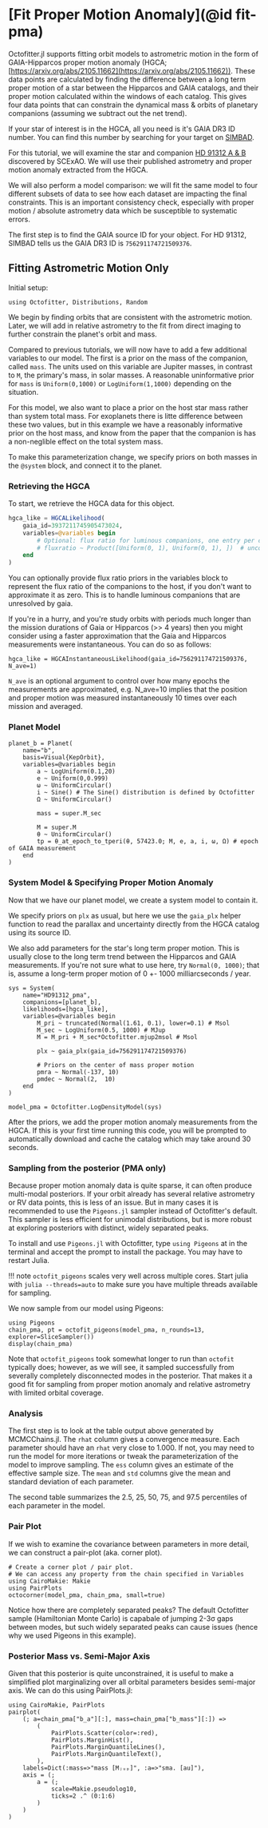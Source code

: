 # [Fit Proper Motion Anomaly](@id fit-pma)

Octofitter.jl supports fitting orbit models to astrometric motion in the form of GAIA-Hipparcos proper motion anomaly (HGCA; [https://arxiv.org/abs/2105.11662](https://arxiv.org/abs/2105.11662)).
These data points are calculated by finding the difference between a long term proper motion of a star between the Hipparcos and GAIA catalogs, and their proper motion calculated within the windows of each catalog. This gives four data points that can constrain the dynamical mass & orbits of planetary companions (assuming we subtract out the net trend).

If your star of interest is in the HGCA, all you need is it's GAIA DR3 ID number. You can find this number by searching for your target on [SIMBAD](http://simbad.cds.unistra.fr).

For this tutorial, we will examine the star and companion [HD 91312 A & B](https://arxiv.org/abs/2109.12124) discovered by SCExAO. We will use their published astrometry and proper motion anomaly extracted from the HGCA.

We will also perform a model comparison: we will fit the same model to four different subsets of data to see how each dataset are impacting the final constraints. This is an important consistency check, especially with proper motion / absolute astrometry data which be susceptible to systematic errors.

The first step is to find the GAIA source ID for your object. For HD 91312, SIMBAD tells us the GAIA DR3 ID is `756291174721509376`.

## Fitting Astrometric Motion Only


Initial setup:
```@example 1
using Octofitter, Distributions, Random
```

We begin by finding orbits that are consistent with the astrometric motion. Later, we will add in relative astrometry to the fit from direct imaging to further constrain the planet's orbit and mass.

Compared to previous tutorials, we will now have to add a few additional variables to our model. The first is a prior on the mass of the companion, called `mass`.
The units used on this variable are Jupiter masses, in contrast to `M`, the primary's mass, in solar masses.  A reasonable uninformative prior for `mass` is `Uniform(0,1000)` or `LogUniform(1,1000)` depending on the situation.

For this model, we also want to place a prior on the host star mass rather than system total mass. For exoplanets there is litte difference between these two values, but in this example we have a reasonably informative prior on the host mass, and know from the paper that the companion is has a non-neglible effect on the total system mass.

To make this parameterization change, we specify priors on both masses in the `@system` block, and connect it to the planet.

### Retrieving the HGCA
To start, we retrieve the HGCA data for this object.
```julia
hgca_like = HGCALikelihood(
    gaia_id=3937211745905473024,
    variables=@variables begin
        # Optional: flux ratio for luminous companions, one entry per companion
        # fluxratio ~ Product([Uniform(0, 1), Uniform(0, 1), ])  # uncomment if needed for unresolved companions
    end
)
```

You can optionally provide flux ratio priors in the variables block to represent the flux ratio of the companions to the host, if you don't want to approximate it as zero. This is to handle luminous companions that are unresolved by gaia.


If you're in a hurry, and you're study orbits with periods much longer than the mission durations of Gaia or Hipparcos (>> 4 years) then you might consider using a faster approximation that the Gaia and Hipparcos measurements were instantaneous. You can do so as follows:

```@example 1
hgca_like = HGCAInstantaneousLikelihood(gaia_id=756291174721509376, N_ave=1) 
```
`N_ave` is an optional argument to control over how many epochs the measurements are approximated, e.g. N_ave=10 implies that the position and proper motion was measured instantaneously 10 times over each mission and averaged.

### Planet Model

```@example 1
planet_b = Planet(
    name="b",
    basis=Visual{KepOrbit},
    variables=@variables begin
        a ~ LogUniform(0.1,20)
        e ~ Uniform(0,0.999)
        ω ~ UniformCircular()
        i ~ Sine() # The Sine() distribution is defined by Octofitter
        Ω ~ UniformCircular()

        mass = super.M_sec

        M = super.M
        θ ~ UniformCircular()
        tp = θ_at_epoch_to_tperi(θ, 57423.0; M, e, a, i, ω, Ω) # epoch of GAIA measurement
    end
)
```


### System Model & Specifying Proper Motion Anomaly
Now that we have our planet model, we create a system model to contain it.

We specify priors on `plx` as usual, but here we use the `gaia_plx` helper function to read the parallax and uncertainty directly from the HGCA catalog using its source ID.

We also add parameters for the star's long term proper motion. This is usually close to the long term trend between the Hipparcos and GAIA measurements. If you're not sure what to use here, try `Normal(0, 1000)`; that is, assume a long-term proper motion of 0 +- 1000 milliarcseconds / year.


```@example 1
sys = System(
    name="HD91312_pma",
    companions=[planet_b],
    likelihoods=[hgca_like],
    variables=@variables begin
        M_pri ~ truncated(Normal(1.61, 0.1), lower=0.1) # Msol
        M_sec ~ LogUniform(0.5, 1000) # MJup
        M = M_pri + M_sec*Octofitter.mjup2msol # Msol

        plx ~ gaia_plx(gaia_id=756291174721509376)
                
        # Priors on the center of mass proper motion
        pmra ~ Normal(-137, 10)
        pmdec ~ Normal(2,  10)
    end
)

model_pma = Octofitter.LogDensityModel(sys)
```


After the priors, we add the proper motion anomaly measurements from the HGCA. If this is your first time running this code, you will be prompted to automatically download and cache the catalog which may take around 30 seconds.


### Sampling from the posterior (PMA only)

Because proper motion anomaly data is quite sparse, it can often produce multi-modal posteriors. If your orbit already has several relative astrometry or RV data points, this is less of an issue. But in many cases it is recommended to use the `Pigeons.jl` sampler instead of Octofitter's default. This sampler is less efficient for unimodal distributions, but is more robust at exploring posteriors with distinct, widely separated peaks. 

To install and use `Pigeons.jl` with Octofitter, type `using Pigeons` at in the terminal and accept the prompt to install the package. You may have to restart Julia.

!!! note
    `octofit_pigeons` scales very well across multiple cores. Start julia with `julia --threads=auto` to make sure you have multiple threads available for sampling.

We now sample from our model using Pigeons:
```@example 1
using Pigeons
chain_pma, pt = octofit_pigeons(model_pma, n_rounds=13, explorer=SliceSampler()) 
display(chain_pma)
```

Note that `octofit_pigeons` took somewhat longer to run than `octofit` typically does; however, as we will see, it sampled successfully from severally completely disconnected modes in the posterior. That makes it a good fit for sampling from proper motion anomaly and relative astrometry with limited orbital coverage.

### Analysis

The first step is to look at the table output above generated by MCMCChains.jl.
The `rhat` column gives a convergence measure. Each parameter should have an `rhat` very close to 1.000.
If not, you may need to run the model for more iterations or tweak the parameterization of the model to improve sampling.
The `ess` column gives an estimate of the effective sample size.
The `mean` and `std` columns give the mean and standard deviation of each parameter.

The second table summarizes the 2.5, 25, 50, 75, and 97.5 percentiles of each parameter in the model.


### Pair Plot
If we wish to examine the covariance between parameters in more detail, we can construct a pair-plot (aka. corner plot).

```@example 1
# Create a corner plot / pair plot.
# We can access any property from the chain specified in Variables
using CairoMakie: Makie
using PairPlots
octocorner(model_pma, chain_pma, small=true)
```

Notice how there are completely separated peaks? The default Octofitter sample (Hamiltonian Monte Carlo) is capabale of jumping 2-3σ gaps between modes, but such widely separated peaks can cause issues (hence why we used Pigeons in this example).

### Posterior Mass vs. Semi-Major Axis

Given that this posterior is quite unconstrained, it is useful to make a simplified plot marginalizing over all orbital 
parameters besides semi-major axis. We can do this using PairPlots.jl:
```@example 1
using CairoMakie, PairPlots
pairplot(
    (; a=chain_pma["b_a"][:], mass=chain_pma["b_mass"][:]) =>
        (
            PairPlots.Scatter(color=:red),
            PairPlots.MarginHist(),
            PairPlots.MarginQuantileLines(),
            PairPlots.MarginQuantileText(),
        ),
    labels=Dict(:mass=>"mass [Mⱼᵤₚ]", :a=>"sma. [au]"),
    axis = (;
        a = (;
            scale=Makie.pseudolog10,
            ticks=2 .^ (0:1:6)
        )
    )
)
```
